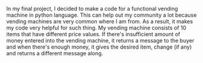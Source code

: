 In my final project, I decided to make a code for a functional vending machine in python language. 
This can help out my community a lot because vending machines are very common where I am from. 
As a result, it makes my code very helpful for such thing. 
My vending machine consists of 10 items that have different price values. 
If there's insufficient amount of money entered into the vending machine, it returns a message to the buyer and when there's enough money, it gives the desired item, change (if any) and returns a different message along.